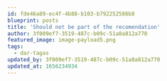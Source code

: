 ```yaml
---
id: fde46a89-ec4f-4b88-b103-b792252586b8
blueprint: posts
title: 'Should not be part of the recomendation'
author: 3f009ef7-3519-487c-b09c-51a8a812a770
featured_image: image-payload5.png
tags:
  - dar-tagas
updated_by: 3f009ef7-3519-487c-b09c-51a8a812a770
updated_at: 1656234934
---
```

